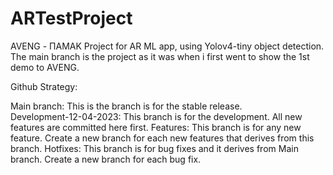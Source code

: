 # ARTestProject

AVENG - ΠΑΜΑΚ Project for AR ML app, using Yolov4-tiny object detection. The main branch is the project as it was when i 
first went to show the 1st demo to AVENG.



Github Strategy:

  Main branch: This is the branch is for the stable release.<br>
    Development-12-04-2023: This branch is for the development. All new features are committed here first.
      Features: This branch is for any new feature. Create a new branch for each new features that derives from this branch.
  Hotfixes: This branch is for bug fixes and it derives from Main branch. Create a new branch for each bug fix.